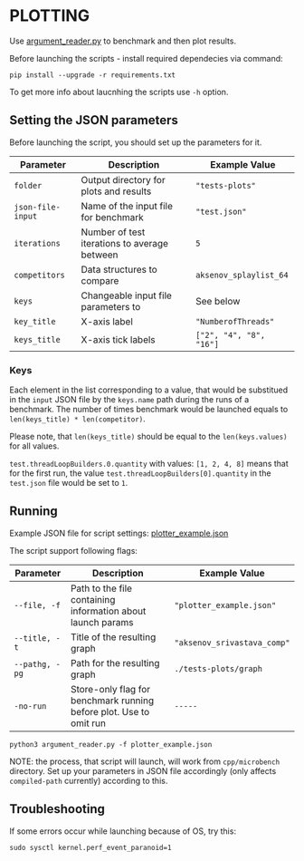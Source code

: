 # PLOTTING

Use [argument_reader.py](plotting/argument_reader.py) to benchmark and then plot results.

Before launching the scripts - install required dependecies via command:

```shell
pip install --upgrade -r requirements.txt
```

To get more info about laucnhing the scripts use `-h` option.

## Setting the JSON parameters

Before launching the script, you should set up the parameters for it. 

| Parameter            | Description                                  | Example Value                     |
|----------------------|----------------------------------------------|-----------------------------------|
| `folder`             | Output directory for plots and results       | `"tests-plots"`                   |
| `json-file-input`    | Name of the input file for benchmark         | `"test.json"`                     |
| `iterations`         | Number of test iterations to average between | `5`                               |
| `competitors`        | Data structures to compare                   | `aksenov_splaylist_64`            |
| `keys`               | Changeable input file parameters to          | See below                         |
| `key_title`          | X-axis label                                 | `"NumberofThreads"`               |
| `keys_title`         | X-axis tick labels                           | `["2", "4", "8", "16"]`           |


### Keys

Each element in the list corresponding to a value, that would be substitued in the `input` JSON file by the `keys.name` path during the runs of a benchmark. The number of times benchmark would be launched equals to `len(keys_title) * len(competitor)`. 

Please note, that `len(keys_title)` should be equal to the `len(keys.values)` for all values.

`test.threadLoopBuilders.0.quantity` with values: `[1, 2, 4, 8]` means that for the first run, the value `test.threadLoopBuilders[0].quantity` in the `test.json` file would be set to `1`.

## Running

Example JSON file for script settings: [plotter_example.json](plotting/plotter_example.json)

The script support following flags:

| Parameter            | Description                                                                      | Example Value                     |
|----------------------|----------------------------------------------------------------------------------|-----------------------------------|
| `--file, -f`         | Path to the file containing information about launch params                      | `"plotter_example.json"`          |        
| `--title, -t`        | Title of the resulting graph                                                     | `"aksenov_srivastava_comp"`       |
| `--pathg, -pg`       | Path for the resulting graph                                                     | `./tests-plots/graph`                               |        
| `-no-run`            | Store-only flag for benchmark running before plot. Use to omit run               | `-----`                           |

```shell
python3 argument_reader.py -f plotter_example.json
```

NOTE: the process, that script will launch, will work from `cpp/microbench` directory. Set up your parameters in JSON file accordingly (only affects `compiled-path` currently) according to this.

## Troubleshooting

If some errors occur while launching because of OS, try this:

```shell
sudo sysctl kernel.perf_event_paranoid=1
```
